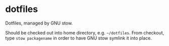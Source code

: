 # dotfiles

Dotfiles, managed by GNU stow.

Should be checked out into home directory, e.g. `~/dotfiles`. From checkout,
type `stow packagename` in order to have GNU stow symlink it into place.
